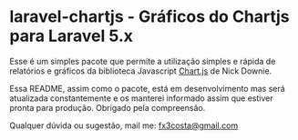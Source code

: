 # laravel-chartjs - Gráficos do Chartjs para Laravel 5.x
Esse é um simples pacote que permite a utilização simples e rápida de relatórios e gráficos da biblioteca 
Javascript [Chart.js](http://www.chartjs.org/) de Nick Downie.

Essa README, assim como o pacote, está em desenvolvimento mas será atualizada constantemente e os manterei informado assim que
estiver pronta para produção. Obrigado pela compreensão.

Qualquer dúvida ou sugestão, mail me:
fx3costa@gmail.com
